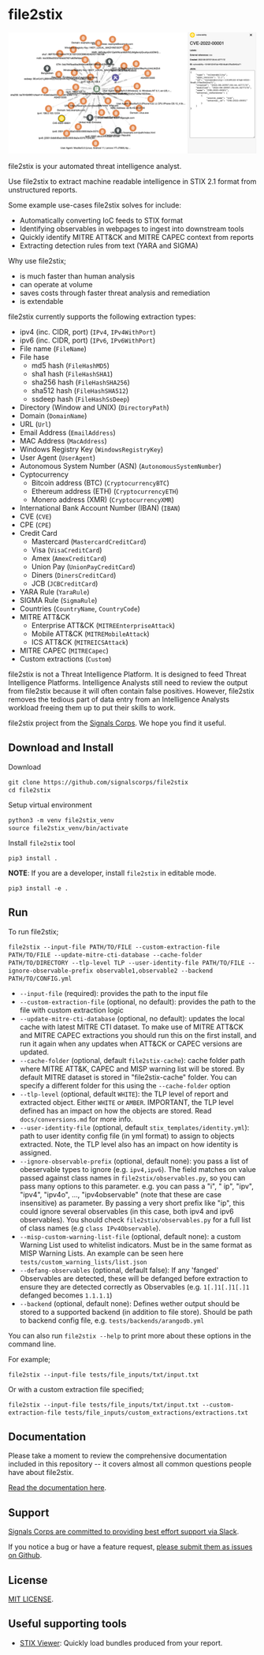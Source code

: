 # file2stix

![](/docs/assets/img/extraction-screenshot.png)

file2stix is your automated threat intelligence analyst.

Use file2stix to extract machine readable intelligence in STIX 2.1 format from unstructured reports.

Some example use-cases file2stix solves for include:

* Automatically converting IoC feeds to STIX format
* Identifying observables in webpages to ingest into downstream tools
* Quickly identify MITRE ATT&CK and MITRE CAPEC context from reports
* Extracting detection rules from text (YARA and SIGMA)

Why use file2stix;

* is much faster than human analysis
* can operate at volume
* saves costs through faster threat analysis and remediation
* is extendable

file2stix currently supports the following extraction types:

* ipv4 (inc. CIDR, port) (`IPv4`, `IPv4WithPort`)
* ipv6 (inc. CIDR, port) (`IPv6`, `IPv6WithPort`)
* File name (`FileName`)
* File hase
	* md5 hash (`FileHashMD5`)
	* sha1 hash (`FileHashSHA1`)
	* sha256 hash (`FileHashSHA256`)
	* sha512 hash (`FileHashSHA512`)
	* ssdeep hash (`FileHashSsDeep`)
* Directory (Window and UNIX) (`DirectoryPath`)
* Domain (`DomainName`)
* URL (`Url`)
* Email Address (`EmailAddress`)
* MAC Address (`MacAddress`)
* Windows Registry Key (`WindowsRegistryKey`)
* User Agent (`UserAgent`)
* Autonomous System Number (ASN) (`AutonomousSystemNumber`)
* Cyptocurrency
	* Bitcoin address (BTC) (`CryptocurrencyBTC`)
	* Ethereum address (ETH) (`CryptocurrencyETH`)
	* Monero address (XMR) (`CryptocurrencyXMR`)
* International Bank Account Number (IBAN) (`IBAN`)
* CVE (`CVE`)
* CPE (`CPE`)
* Credit Card
	* Mastercard (`MastercardCreditCard`)
	* Visa (`VisaCreditCard`)
	* Amex (`AmexCreditCard`)
	* Union Pay (`UnionPayCreditCard`)
	* Diners (`DinersCreditCard`)
	* JCB (`JCBCreditCard`)
* YARA Rule (`YaraRule`)
* SIGMA Rule (`SigmaRule`)
* Countries (`CountryName`, `CountryCode`)
* MITRE ATT&CK
	* Enterprise ATT&CK (`MITREEnterpriseAttack`)
	* Mobile ATT&CK (`MITREMobileAttack`)
	* ICS ATT&CK (`MITREICSAttack`)
* MITRE CAPEC (`MITRECapec`)
* Custom extractions (`Custom`)

file2stix is not a Threat Intelligence Platform. It is designed to feed Threat Intelligence Platforms. Intelligence Analysts still need to review the output from file2stix because it will often contain false positives. However, file2stix removes the tedious part of data entry from an Intelligence Analysts workload freeing them up to put their skills to work.

file2stix project from the [Signals Corps](https://www.signalscorps.com/). We hope you find it useful.

## Download and Install

Download

```shell
git clone https://github.com/signalscorps/file2stix
cd file2stix
```

Setup virtual environment

```shell
python3 -m venv file2stix_venv
source file2stix_venv/bin/activate
```

Install `file2stix` tool

```shell
pip3 install .
```

**NOTE**: If you are a developer, install `file2stix` in editable mode.

```shell
pip3 install -e .
```

## Run

To run file2stix;

```shell
file2stix --input-file PATH/TO/FILE --custom-extraction-file PATH/TO/FILE --update-mitre-cti-database --cache-folder PATH/TO/DIRECTORY --tlp-level TLP --user-identity-file PATH/TO/FILE --ignore-observable-prefix observable1,observable2 --backend PATH/TO/CONFIG.yml
```

* `--input-file` (required): provides the path to the input file
* `--custom-extraction-file` (optional, no default): provides the path to the file with custom extraction logic
* `--update-mitre-cti-database` (optional, no default): updates the local cache with latest MITRE CTI dataset. To make use of MITRE ATT&CK and MITRE CAPEC extractions you should run this on the first install, and run it again when any updates when ATT&CK or CAPEC versions are updated.
* `--cache-folder` (optional, default `file2stix-cache`): cache folder path where MITRE ATT&K, CAPEC and MISP warning list will be stored. By default MITRE dataset is stored in "file2stix-cache" folder. You can specify a different folder for this using the `--cache-folder` option
* `--tlp-level` (optional, default `WHITE`): the TLP level of report and extracted object. Either `WHITE` or `AMBER`. IMPORTANT, the TLP level defined has an impact on how the objects are stored. Read `docs/conversions.md` for more info.
* `--user-identity-file` (optional, default `stix_templates/identity.yml`): path to user identity config file (in yml format) to assign to objects extracted. Note, the TLP level also has an impact on how identity is assigned.
* `--ignore-observable-prefix` (optional, default none): you pass a list of obeservable types to ignore (e.g. `ipv4,ipv6`). The field matches on value passed against class names in `file2stix/observables.py`, so you can pass many options to this parameter. e.g. you can pass a  "i", " ip", "ipv", "ipv4", "ipv4o", ..., "ipv4observable" (note that these are case insensitive) as parameter. By passing a very short prefix like "ip", this could ignore several observables (in this case, both ipv4 and ipv6 observables). You should check `file2stix/observables.py` for a full list of class names (e.g `class IPv4Observable`).
* `--misp-custom-warning-list-file` (optional, default none): a custom Warning List used to whitelist indicators. Must be in the same format as MISP Warning Lists. An example can be seen here `tests/custom_warning_lists/list.json`
* `--defang-observables` (optional, default false): If any 'fanged' Observables are detected, these will be defanged before extraction to ensure they are detected correctly as Observables (e.g. `1[.]1[.]1[.]1` defanged becomes `1.1.1.1`)
* `--backend` (optional, default none): Defines wether output should be stored to a supported backend (in addition to file store). Should be path to backend config file, e.g. `tests/backends/arangodb.yml`

You can also run `file2stix --help` to print more about these options in the command line.

For example;

```shell
file2stix --input-file tests/file_inputs/txt/input.txt
```

Or with a custom extraction file specified;

```shell
file2stix --input-file tests/file_inputs/txt/input.txt --custom-extraction-file tests/file_inputs/custom_extractions/extractions.txt
````

## Documentation

Please take a moment to review the comprehensive documentation included in this repository -- it covers almost all common questions people have about file2stix.

[Read the documentation here](/docs/index.md).

## Support

[Signals Corps are committed to providing best effort support via Slack](https://join.slack.com/t/signalscorps-public/shared_invite/zt-1exnc12ww-9RKR6aMgO57GmHcl156DAA).

If you notice a bug or have a feature request, [please submit them as issues on Github](https://github.com/signalscorps/file2stix/issues).

## License

[MIT LICENSE](/LICENSE).

## Useful supporting tools

* [STIX Viewer](https://github.com/traut/stixview): Quickly load bundles produced from your report.